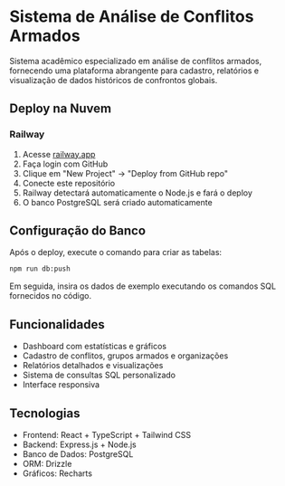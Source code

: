 # Sistema de Análise de Conflitos Armados

Sistema acadêmico especializado em análise de conflitos armados, fornecendo uma plataforma abrangente para cadastro, relatórios e visualização de dados históricos de confrontos globais.

## Deploy na Nuvem

### Railway
1. Acesse [railway.app](https://railway.app)
2. Faça login com GitHub
3. Clique em "New Project" → "Deploy from GitHub repo"
4. Conecte este repositório
5. Railway detectará automaticamente o Node.js e fará o deploy
6. O banco PostgreSQL será criado automaticamente

## Configuração do Banco

Após o deploy, execute o comando para criar as tabelas:
```bash
npm run db:push
```

Em seguida, insira os dados de exemplo executando os comandos SQL fornecidos no código.

## Funcionalidades

- Dashboard com estatísticas e gráficos
- Cadastro de conflitos, grupos armados e organizações
- Relatórios detalhados e visualizações
- Sistema de consultas SQL personalizado
- Interface responsiva

## Tecnologias

- Frontend: React + TypeScript + Tailwind CSS
- Backend: Express.js + Node.js
- Banco de Dados: PostgreSQL
- ORM: Drizzle
- Gráficos: Recharts
